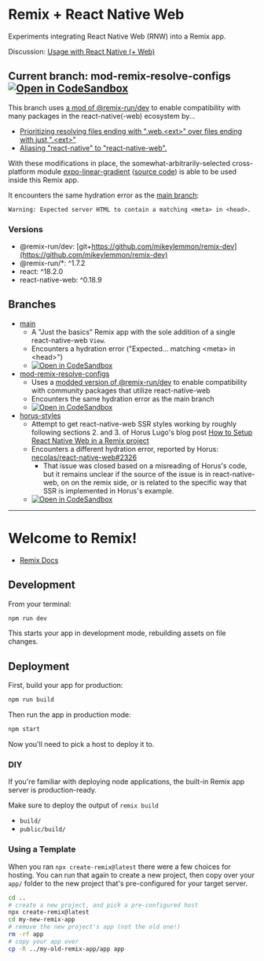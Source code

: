 # Remix + React Native Web

Experiments integrating React Native Web (RNW) into a Remix app.

Discussion: [Usage with React Native (+ Web)](https://github.com/remix-run/remix/discussions/1578)

## Current branch: mod-remix-resolve-configs [![Open in CodeSandbox](https://img.shields.io/badge/Open%20in-CodeSandbox-blue?style=flat-square&logo=codesandbox)](https://githubbox.com/mikeylemmon/remix-rnw/blob/mod-remix-resolve-configs/app/routes/index.tsx)

This branch uses
[a mod of @remix-run/dev](https://github.com/remix-run/remix/compare/main...mikeylemmon:remix:config-add-resolve-opts)
to enable compatibility with many packages in the react-native(-web)
ecosystem by...

- [Prioritizing resolving files ending with ".web.&lt;ext&gt;" over files
  ending with just ".&lt;ext&gt;"](./remix.config.js#L11)
- [Aliasing "react-native" to "react-native-web".](./remix.config.js#L15)

With these modifications in place, the somewhat-arbitrarily-selected
cross-platform module
[expo-linear-gradient](https://docs.expo.dev/versions/latest/sdk/linear-gradient/)
([source code](https://github.com/expo/expo/tree/sdk-46/packages/expo-linear-gradient))
is able to be used inside this Remix app.

It encounters the same hydration error as the
[main branch](https://github.com/mikeylemmon/remix-rnw/tree/main):

```
Warning: Expected server HTML to contain a matching <meta> in <head>.
```

### Versions

- @remix-run/dev: [git+https://github.com/mikeylemmon/remix-dev](https://github.com/mikeylemmon/remix-dev)
- @remix-run/\*: ^1.7.2
- react: ^18.2.0
- react-native-web: ^0.18.9

## Branches

- [main](https://github.com/mikeylemmon/remix-rnw/tree/main)
  - A "Just the basics" Remix app with the sole addition of a single
    react-native-web `View`.
  - Encounters a hydration error ("Expected... matching &lt;meta&gt; in &lt;head&gt;")
  - [![Open in CodeSandbox](https://img.shields.io/badge/Open%20in-CodeSandbox-blue?style=flat-square&logo=codesandbox)](https://githubbox.com/mikeylemmon/remix-rnw/blob/main/app/routes/index.tsx)
- [mod-remix-resolve-configs](https://github.com/mikeylemmon/remix-rnw/tree/mod-remix-resolve-configs)
  - Uses a [modded version of @remix-run/dev](https://github.com/remix-run/remix/compare/main...mikeylemmon:remix:config-add-resolve-opts)
    to enable compatibility with community packages that utilize react-native-web
  - Encounters the same hydration error as the main branch
  - [![Open in CodeSandbox](https://img.shields.io/badge/Open%20in-CodeSandbox-blue?style=flat-square&logo=codesandbox)](https://githubbox.com/mikeylemmon/remix-rnw/blob/mod-remix-resolve-configs/app/routes/index.tsx)
- [horus-styles](https://github.com/mikeylemmon/remix-rnw/tree/horus-styles)
  - Attempt to get react-native-web SSR styles working by roughly following
    sections 2. and 3. of Horus Lugo's blog post
    [How to Setup React Native Web in a Remix project](https://horus.dev/blog/react-native-web-remix-setup)
  - Encounters a different hydration error, reported by Horus:
    [necolas/react-native-web#2326](https://github.com/necolas/react-native-web/issues/2326)
    - That issue was closed based on a misreading of Horus's code, but it
      remains unclear if the source of the issue is in react-native-web, on
      on the remix side, or is related to the specific way that SSR is
      implemented in Horus's example.
  - [![Open in CodeSandbox](https://img.shields.io/badge/Open%20in-CodeSandbox-blue?style=flat-square&logo=codesandbox)](https://githubbox.com/mikeylemmon/remix-rnw/blob/horus-styles/app/routes/index.tsx)

---

# Welcome to Remix!

- [Remix Docs](https://remix.run/docs)

## Development

From your terminal:

```sh
npm run dev
```

This starts your app in development mode, rebuilding assets on file changes.

## Deployment

First, build your app for production:

```sh
npm run build
```

Then run the app in production mode:

```sh
npm start
```

Now you'll need to pick a host to deploy it to.

### DIY

If you're familiar with deploying node applications, the built-in Remix app server is production-ready.

Make sure to deploy the output of `remix build`

- `build/`
- `public/build/`

### Using a Template

When you ran `npx create-remix@latest` there were a few choices for hosting. You can run that again to create a new project, then copy over your `app/` folder to the new project that's pre-configured for your target server.

```sh
cd ..
# create a new project, and pick a pre-configured host
npx create-remix@latest
cd my-new-remix-app
# remove the new project's app (not the old one!)
rm -rf app
# copy your app over
cp -R ../my-old-remix-app/app app
```
